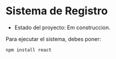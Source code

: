 <h1>Sistema de Registro</h1>

- Estado del proyecto: Em construccion.

Para ejecutar el sistema, debes poner:

```npm install react```
